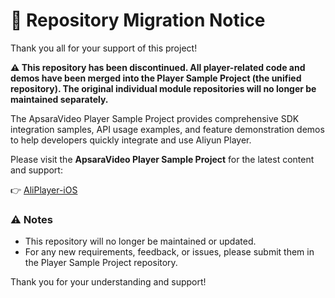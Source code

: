 # **🚚 Repository Migration Notice**

Thank you all for your support of this project!

**⚠️ This repository has been discontinued. All player-related code and demos have been merged into the Player Sample Project (the unified repository). The original individual module repositories will no longer be maintained separately.**

The ApsaraVideo Player Sample Project provides comprehensive SDK integration samples, API usage examples, and feature demonstration demos to help developers quickly integrate and use Aliyun Player.

Please visit the **ApsaraVideo Player Sample Project** for the latest content and support:

👉 [AliPlayer-iOS](https://github.com/MediaBox-Demos/AliPlayer-iOS)

### ⚠️ Notes

- This repository will no longer be maintained or updated.
- For any new requirements, feedback, or issues, please submit them in the Player Sample Project repository.

Thank you for your understanding and support!

